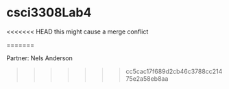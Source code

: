 # csci3308Lab4
<<<<<<< HEAD
this might cause a merge conflict

=======

Partner: Nels Anderson
>>>>>>> cc5cac17f689d2cb46c3788cc21475e2a58eb8aa
